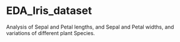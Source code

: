 # EDA_Iris_dataset
Analysis of Sepal and Petal lengths, and Sepal and Petal widths, and variations of different plant Species.
